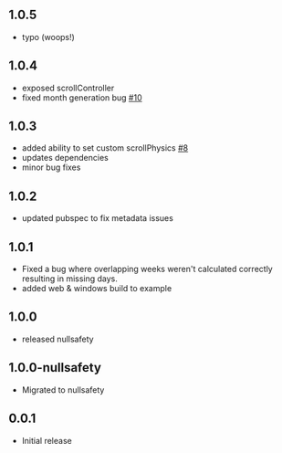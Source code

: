 ## 1.0.5

* typo (woops!)

## 1.0.4

* exposed scrollController
* fixed month generation bug [#10](https://github.com/casvanluijtelaar/paged_vertical_calendar/pull/10)

## 1.0.3

* added ability to set custom scrollPhysics [#8](https://github.com/casvanluijtelaar/paged_vertical_calendar/pull/8)
* updates dependencies
* minor bug fixes

## 1.0.2

* updated pubspec to fix metadata issues

## 1.0.1

* Fixed a bug where overlapping weeks weren't calculated correctly resulting in missing days.
* added web & windows build to example

## 1.0.0

* released nullsafety


## 1.0.0-nullsafety

* Migrated to nullsafety


## 0.0.1

* Initial release
